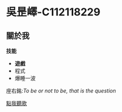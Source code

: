 # 吳昰嶧-C112118229
## 關於我
**技能**
- **遊戲**
- 程式
- 爆睡一波

座右銘:*To be or not to be, that is the question*

[點我聽歌](https://www.youtube.com/watch?v=AqI97zHMoQw)
